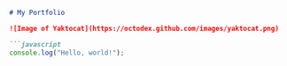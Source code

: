 

```markdown
# My Portfolio

![Image of Yaktocat](https://octodex.github.com/images/yaktocat.png)

```javascript
console.log("Hello, world!");

